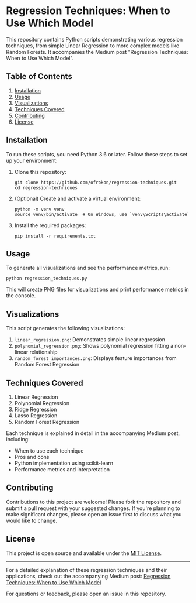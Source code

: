 # Regression Techniques: When to Use Which Model

This repository contains Python scripts demonstrating various regression techniques, from simple Linear Regression to more complex models like Random Forests. It accompanies the Medium post "Regression Techniques: When to Use Which Model".

## Table of Contents
1. [Installation](#installation)
2. [Usage](#usage)
3. [Visualizations](#visualizations)
4. [Techniques Covered](#techniques-covered)
5. [Contributing](#contributing)
6. [License](#license)

## Installation

To run these scripts, you need Python 3.6 or later. Follow these steps to set up your environment:

1. Clone this repository:
   ```
   git clone https://github.com/ofrokon/regression-techniques.git
   cd regression-techniques
   ```

2. (Optional) Create and activate a virtual environment:
   ```
   python -m venv venv
   source venv/bin/activate  # On Windows, use `venv\Scripts\activate`
   ```

3. Install the required packages:
   ```
   pip install -r requirements.txt
   ```

## Usage

To generate all visualizations and see the performance metrics, run:

```
python regression_techniques.py
```

This will create PNG files for visualizations and print performance metrics in the console.

## Visualizations

This script generates the following visualizations:

1. `linear_regression.png`: Demonstrates simple linear regression
2. `polynomial_regression.png`: Shows polynomial regression fitting a non-linear relationship
3. `random_forest_importances.png`: Displays feature importances from Random Forest Regression

## Techniques Covered

1. Linear Regression
2. Polynomial Regression
3. Ridge Regression
4. Lasso Regression
5. Random Forest Regression

Each technique is explained in detail in the accompanying Medium post, including:
- When to use each technique
- Pros and cons
- Python implementation using scikit-learn
- Performance metrics and interpretation

## Contributing

Contributions to this project are welcome! Please fork the repository and submit a pull request with your suggested changes. If you're planning to make significant changes, please open an issue first to discuss what you would like to change.

## License

This project is open source and available under the [MIT License](LICENSE).

---

For a detailed explanation of these regression techniques and their applications, check out the accompanying Medium post: [Regression Techniques: When to Use Which Model](https://medium.com/@mroko001/regression-techniques-when-to-use-which-model-96b36e859b46)

For questions or feedback, please open an issue in this repository.
